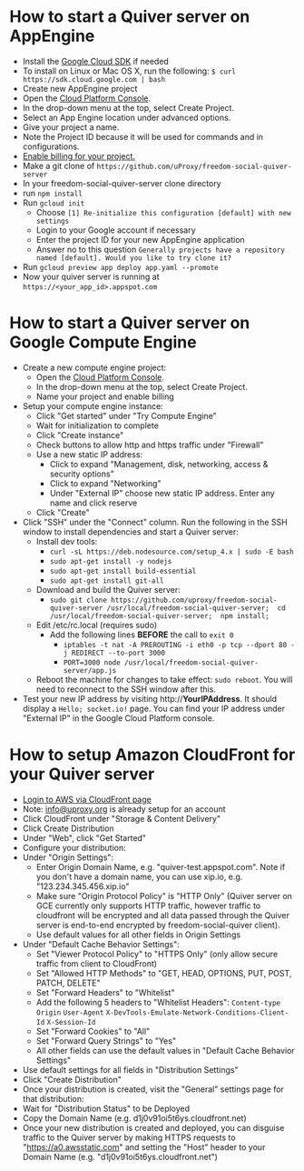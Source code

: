 # How to start a Quiver server on AppEngine
* Install the [Google Cloud SDK](https://cloud.google.com/sdk/) if needed
 * To install on Linux or Mac OS X, run the following: ```$ curl https://sdk.cloud.google.com | bash```
* Create new AppEngine project
 * Open the [Cloud Platform Console](https://console.cloud.google.com/?_ga=1.8589557.1999999848.1449090455).
 * In the drop-down menu at the top, select Create Project.
 * Select an App Engine location under advanced options.
 * Give your project a name.
 * Note the Project ID because it will be used for commands and in configurations.
 * [Enable billing for your project.](https://console.cloud.google.com/project/_/settings)
* Make a git clone of ```https://github.com/uProxy/freedom-social-quiver-server```
* In your freedom-social-quiver-server clone directory
 * run ```npm install```
 * Run ```gcloud init```
     * Choose ```[1] Re-initialize this configuration [default] with new settings```
     * Login to your Google account if necessary
     * Enter the project ID for your new AppEngine application
     * Answer no to this question ```Generally projects have a repository named [default]. Would you like to try clone it?```
 * Run ```gcloud preview app deploy app.yaml --promote```
* Now your quiver server is running at ```https://<your_app_id>.appspot.com```

# How to start a Quiver server on Google Compute Engine
* Create a new compute engine project:
  * Open the [Cloud Platform Console](https://console.cloud.google.com/?_ga=1.8589557.1999999848.1449090455).
  * In the drop-down menu at the top, select Create Project.
  * Name your project and enable billing
* Setup your compute engine instance:
  * Click "Get started" under "Try Compute Engine"
  * Wait for initialization to complete
  * Click "Create instance"
  * Check buttons to allow http and https traffic under "Firewall"
  * Use a new static IP address:
     * Click to expand "Management, disk, networking, access & security options"
     * Click to expand "Networking"
     * Under "External IP" choose new static IP address.  Enter any name and click reserve
  * Click "Create"
* Click "SSH" under the "Connect" column.  Run the following in the SSH window to install dependencies and start a Quiver server:
  * Install dev tools:
     * ```curl -sL https://deb.nodesource.com/setup_4.x | sudo -E bash```
     * ```sudo apt-get install -y nodejs```
     * ```sudo apt-get install build-essential```
     * ```sudo apt-get install git-all```
  * Download and build the Quiver server:
     * ```sudo git clone https://github.com/uproxy/freedom-social-quiver-server /usr/local/freedom-social-quiver-server;  cd /usr/local/freedom-social-quiver-server;  npm install;```
  * Edit /etc/rc.local (requires sudo)
     * Add the following lines **BEFORE** the call to ```exit 0```
         * ```iptables -t nat -A PREROUTING -i eth0 -p tcp --dport 80 -j REDIRECT --to-port 3000```
         * ```PORT=3000 node /usr/local/freedom-social-quiver-server/app.js ```
  * Reboot the machine for changes to take effect: ```sudo reboot```.  You will need to reconnect to the SSH window after this.
* Test your new IP address by visiting http://**YourIPAddress**.  It should display a ```Hello; socket.io!``` page.  You can find your IP address under "External IP" in the Google Cloud Platform console.

# How to setup Amazon CloudFront for your Quiver server
* [Login to AWS via CloudFront page](https://aws.amazon.com/cloudfront/)
 * Note: info@uproxy.org is already setup for an account
* Click CloudFront under "Storage & Content Delivery"
* Click Create Distribution
* Under "Web", click "Get Started"
* Configure your distribution:
 * Under "Origin Settings":
     * Enter Origin Domain Name, e.g. "quiver-test.appspot.com". Note if you don't have a domain name, you can use xip.io, e.g. "123.234.345.456.xip.io"
     * Make sure "Origin Protocol Policy" is "HTTP Only" (Quiver server on GCE currently only supports HTTP traffic, however traffic to cloudfront will be encrypted and all data passed through the Quiver server is end-to-end encrypted by freedom-social-quiver client).
     * Use default values for all other fields in Origin Settings
 * Under "Default Cache Behavior Settings":
     * Set "Viewer Protocol Policy" to "HTTPS Only" (only allow secure traffic from client to CloudFront)
     * Set "Allowed HTTP Methods" to "GET, HEAD, OPTIONS, PUT, POST, PATCH, DELETE"
     * Set "Forward Headers" to "Whitelist"
     * Add the following 5 headers to "Whitelist Headers": ```Content-type``` ```Origin``` ```User-Agent``` ```X-DevTools-Emulate-Network-Conditions-Client-Id``` ```X-Session-Id```
     * Set "Forward Cookies" to "All"
     * Set "Forward Query Strings" to "Yes"
     * All other fields can use the default values in "Default Cache Behavior Settings"
 * Use default settings for all fields in "Distribution Settings"
 * Click "Create Distribution"
* Once your distribution is created, visit the "General" settings page for that distribution:
 * Wait for "Distribution Status" to be Deployed
 * Copy the Domain Name (e.g. d1j0v91oi5t6ys.cloudfront.net)
* Once your new distribution is created and deployed, you can disguise traffic to the Quiver server by making HTTPS requests to "https://a0.awsstatic.com" and setting the "Host" header to your Domain Name (e.g. "d1j0v91oi5t6ys.cloudfront.net")
